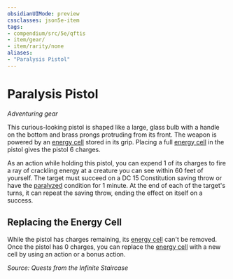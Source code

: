 ```yaml
---
obsidianUIMode: preview
cssclasses: json5e-item
tags:
- compendium/src/5e/qftis
- item/gear/
- item/rarity/none
aliases: 
- "Paralysis Pistol"
---
```

# Paralysis Pistol
*Adventuring gear*  


This curious-looking pistol is shaped like a large, glass bulb with a handle on the bottom and brass prongs protruding from its front. The weapon is powered by an [energy cell](Mechanics/items/energy-cell.md) stored in its grip. Placing a full [energy cell](Mechanics/items/energy-cell.md) in the pistol gives the pistol 6 charges.

As an action while holding this pistol, you can expend 1 of its charges to fire a ray of crackling energy at a creature you can see within 60 feet of yourself. The target must succeed on a DC 15 Constitution saving throw or have the [paralyzed](Mechanics/Rules/conditions.md#Paralyzed) condition for 1 minute. At the end of each of the target's turns, it can repeat the saving throw, ending the effect on itself on a success.

## Replacing the Energy Cell

While the pistol has charges remaining, its [energy cell](Mechanics/items/energy-cell.md) can't be removed. Once the pistol has 0 charges, you can replace the [energy cell](Mechanics/items/energy-cell.md) with a new cell by using an action or a bonus action.

*Source: Quests from the Infinite Staircase*